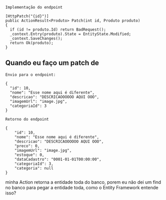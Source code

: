 `Implementação do endpoint`
```
[HttpPatch("{id}")]
public ActionResult<Produto> Patch(int id, Produto produto)
{
  if (id != produto.Id) return BadRequest();
  _context.Entry(produto).State = EntityState.Modified;
  _context.SaveChanges();
  return Ok(produto);
}
```

## Quando eu faço um patch de
`Envio para o endpoint:` 
```
{
  "id": 10,
  "nome": "Esse nome aqui é diferente",
  "descricao": "DESCRICAOOOOOO AQUI OOO",
  "imagemUrl": "image.jpg",
  "categoriaId": 3
}
```

`Retorno do endpoint`
```
{
    "id": 10,
    "nome": "Esse nome aqui é diferente",
    "descricao": "DESCRICAOOOOOO AQUI OOO",
    "preco": 0,
    "imagemUrl": "image.jpg",
    "estoque": 0,
    "dataCadastro": "0001-01-01T00:00:00",
    "categoriaId": 3,
    "categoria": null
}
```

minha Action retorna a entidade toda do banco, porem eu não dei um find no banco para pegar a entidade toda, como
o Entity Framework entende isso?